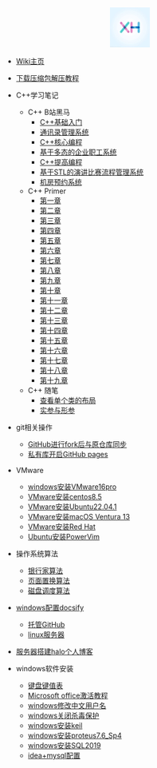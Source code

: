 <div align="center">
<a href="https://wiki.xhcheats.cn/#/">
<img src=xh1.jpg />
</div>

* [Wiki主页](README.md)

* [下载压缩包解压教程](qita/jieya.md)

* C++学习笔记
  * C++ B站黑马
    * [C++基础入门](CPP/一/C++基础入门.md)
    * [通讯录管理系统](CPP/二/通讯录管理系统.md)
    * [C++核心编程](CPP/三/C++核心编程.md)
    * [基于多态的企业职工系统](CPP/四/职工管理系统.md)
    * [C++提高编程](CPP/五/C++提高编程.md)
    * [基于STL的演讲比赛流程管理系统](CPP/六/演讲比赛.md)
    * [机房预约系统](CPP/七/机房预约系统.md)
  * C++ Primer
    * [第一章](CPP/Primer/第1章.md)
    * [第二章](CPP/Primer/第2章.md)
    * [第三章](CPP/Primer/第3章.md)
    * [第四章](CPP/Primer/第4章.md)
    * [第五章](CPP/Primer/第5章.md)
    * [第六章](CPP/Primer/第6章.md)
    * [第七章](CPP/Primer/第7章.md)
    * [第八章](CPP/Primer/第8章.md)
    * [第九章](CPP/Primer/第9章.md)
    * [第十章](CPP/Primer/第10章.md)
    * [第十一章](CPP/Primer/第11章.md)
    * [第十二章](CPP/Primer/第12章.md)
    * [第十三章](CPP/Primer/第13章.md)
    * [第十四章](CPP/Primer/第14章.md)
    * [第十五章](CPP/Primer/第15章.md)
    * [第十六章](CPP/Primer/第16章.md)
    * [第十七章](CPP/Primer/第17章.md)
    * [第十八章](CPP/Primer/第18章.md)
    * [第十九章](CPP/Primer/第19章.md)
  * C++ 随笔
    * [查看单个类的布局](CPP/随笔/single.md)
    * [实参与形参](CPP/随笔/shican.md)

* git相关操作
  * [GitHub进行fork后与原仓库同步](git/upstream.md)
  * [私有库开启GitHub pages](wiki/githubaction.md)

* VMware
  * [windows安装VMware16pro](VMware/VMware.md)
  * [VMware安装centos8.5](VMware/centos.md)
  * [VMware安装Ubuntu22.04.1](VMware/Ubuntu.md)
  * [VMware安装macOS Ventura 13](VMware/Ventura13.md)
  * [VMware安装Red Hat](<VMware/red hat.md>)
  * [Ubuntu安装PowerVim](Vmware/PowerVim.md)

* 操作系统算法
  * [银行家算法](algorithm/banker.md)
  * [页面置换算法](algorithm/pagedisplace.md)
  * [磁盘调度算法](algorithm/Disk_scheduling.md)

* [windows配置docsify](qita/docsify.md)
  * [托管GitHub](qita/docsify1.md)
  * [linux服务器](qita/docsify2.md)

* [服务器搭建halo个人博客](qita/halo.md)

* windows软件安装
  * [键盘键值表](qita/jianpankey.md)
  * [Microsoft office激活教程](qita/office.md)
  * [windows修改中文用户名](qita/yonghuming.md)
  * [windows关闭杀毒保护](qita/guanshadu.md)
  * [windows安装keil](qita/keil.md)
  * [windows安装proteus7.6\_Sp4](qita/proteus.md)
  * [windows安装SQL2019](qita/sql.md)
  * [idea+mysql配置](qita/idea.md)
